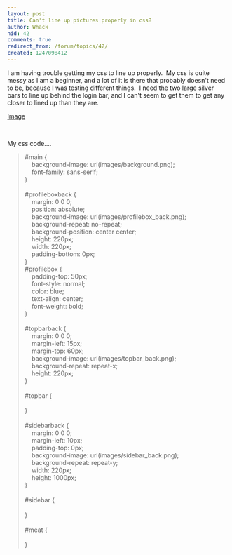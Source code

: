 ```yaml
---
layout: post
title: Can't line up pictures properly in css?
author: Whack
nid: 42
comments: true
redirect_from: /forum/topics/42/
created: 1247098412
---
```

<p>I am having trouble getting my css to line up properly.&nbsp; My css is quite messy as I&nbsp;am a beginner, and a lot of it is there that probably doesn't need to be, because I&nbsp;was testing different things.&nbsp; I need the two large silver bars to line up behind the login bar, and I&nbsp;can't seem to get them to get any closer to lined up than they are. &nbsp;</p>
<p><a href="http://localhost/Mytale/style/images/screenshotbroken.png">Image</a></p>
<p>&nbsp;</p>
<p>My css code....&nbsp; </p>
<blockquote>
<p>#main {<br />
&nbsp;&nbsp;&nbsp; background-image: url(images/background.png);<br />
&nbsp;&nbsp;&nbsp; font-family: sans-serif;<br />
}<br />
<br />
#profileboxback {<br />
&nbsp;&nbsp;&nbsp; margin: 0 0 0;<br />
&nbsp;&nbsp;&nbsp; position: absolute;<br />
&nbsp;&nbsp;&nbsp; background-image: url(images/profilebox_back.png);<br />
&nbsp;&nbsp;&nbsp; background-repeat: no-repeat;<br />
&nbsp;&nbsp;&nbsp; background-position: center center;<br />
&nbsp;&nbsp;&nbsp; height: 220px;<br />
&nbsp;&nbsp;&nbsp; width: 220px;<br />
&nbsp;&nbsp;&nbsp; padding-bottom: 0px;<br />
}<br />
#profilebox {<br />
&nbsp;&nbsp;&nbsp; padding-top: 50px;<br />
&nbsp;&nbsp;&nbsp; font-style: normal;<br />
&nbsp;&nbsp;&nbsp; color: blue;<br />
&nbsp;&nbsp;&nbsp; text-align: center;<br />
&nbsp;&nbsp;&nbsp; font-weight: bold;<br />
}<br />
<br />
#topbarback {<br />
&nbsp;&nbsp;&nbsp; margin: 0 0 0;<br />
&nbsp;&nbsp;&nbsp; margin-left: 15px;<br />
&nbsp;&nbsp;&nbsp; margin-top: 60px;<br />
&nbsp;&nbsp;&nbsp; background-image: url(images/topbar_back.png);<br />
&nbsp;&nbsp;&nbsp; background-repeat: repeat-x;<br />
&nbsp;&nbsp;&nbsp; height: 220px;<br />
}<br />
<br />
#topbar {<br />
<br />
}<br />
<br />
#sidebarback {<br />
&nbsp;&nbsp;&nbsp; margin: 0 0 0;<br />
&nbsp;&nbsp;&nbsp; margin-left: 10px;<br />
&nbsp;&nbsp;&nbsp; padding-top: 0px;<br />
&nbsp;&nbsp;&nbsp; background-image: url(images/sidebar_back.png);<br />
&nbsp;&nbsp;&nbsp; background-repeat: repeat-y;<br />
&nbsp;&nbsp;&nbsp; width: 220px;<br />
&nbsp;&nbsp;&nbsp; height: 1000px;<br />
}<br />
<br />
#sidebar {<br />
<br />
}<br />
<br />
#meat {<br />
<br />
}</p>
</blockquote> <br />

